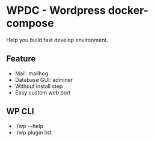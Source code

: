 WPDC - Wordpress docker-compose
======
Help you build fast develop environment.

## Feature
* Mail: mailhog
* Database GUI: adminer
* Without install step
* Easy custom web port

## WP CLI
* ./wp --help
* ./wp plugin list
